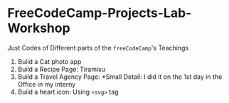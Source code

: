 # FreeCodeCamp-Projects-Lab-Workshop
Just Codes of Different parts of the `freeCodeCamp`'s Teachings
1) Build a Cat photo app
2) Build a Recipe Page: Tiramisu
3) Build a Travel Agency Page: *Small Detail: I did it on the 1st day in the Office in my interny
4) Build a heart icon: Using `<svg>` tag
